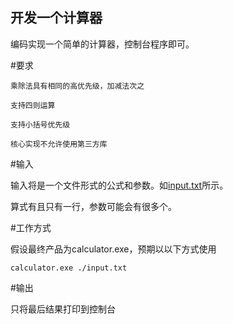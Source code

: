 ## 开发一个计算器

编码实现一个简单的计算器，控制台程序即可。

#要求

    乘除法具有相同的高优先级，加减法次之

    支持四则运算

    支持小括号优先级

    核心实现不允许使用第三方库

#输入

输入将是一个文件形式的公式和参数。如[input.txt](https://github.com/bridge5/csharp-examination/blob/master/test2/input.txt)所示。

算式有且只有一行，参数可能会有很多个。

#工作方式

假设最终产品为calculator.exe，预期以以下方式使用
```
calculator.exe ./input.txt
```

#输出

只将最后结果打印到控制台

